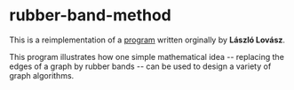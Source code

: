 # rubber-band-method

This is a reimplementation of a [program](https://web.archive.org/web/20071210071004/http://www.cs.elte.hu/~lovasz/tuttedemo.html) written orginally by **László Lovász**.

This program illustrates how one simple mathematical idea -- replacing the edges of a graph by rubber bands -- can be used to design a variety of graph algorithms.

